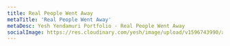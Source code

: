 ```yaml
---
title: Real People Went Away
metaTitle: 'Real People Went Away'
metaDesc: Yesh Yendamuri Portfolio - Real People Went Away
socialImage: https://res.cloudinary.com/yesh/image/upload/v1596743990/as-i-was-moving-along/as-i-was-moving-along-21.jpg
---
```

